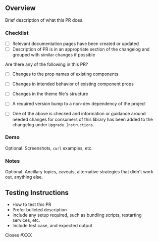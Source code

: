 ## Overview

Brief description of what this PR does.

### Checklist

- [ ] Relevant documentation pages have been created or updated
- [ ] Description of PR is in an appropriate section of the changelog and grouped with similar changes if possible

Are there any of the following in this PR?

- [ ] Changes to the prop names of existing components
- [ ] Changes in intended behavior of existing component props
- [ ] Changes in the theme file's structure
- [ ] A required version bump to a non-dev dependency of the project


- [ ] One of the above is checked and information or guidance around needed changes for consumers of this library has been added to the changelog under `Upgrade Instructions`.

### Demo

Optional. Screenshots, `curl` examples, etc.

### Notes

Optional. Ancillary topics, caveats, alternative strategies that didn't work out, anything else.


## Testing Instructions

 * How to test this PR
 * Prefer bulleted description
 * Include any setup required, such as bundling scripts, restarting services, etc.
 * Include test case, and expected output

Closes #XXX
